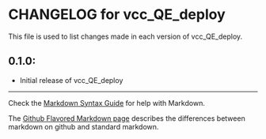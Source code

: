 # CHANGELOG for vcc_QE_deploy

This file is used to list changes made in each version of vcc_QE_deploy.

## 0.1.0:

* Initial release of vcc_QE_deploy

- - -
Check the [Markdown Syntax Guide](http://daringfireball.net/projects/markdown/syntax) for help with Markdown.

The [Github Flavored Markdown page](http://github.github.com/github-flavored-markdown/) describes the differences between markdown on github and standard markdown.
